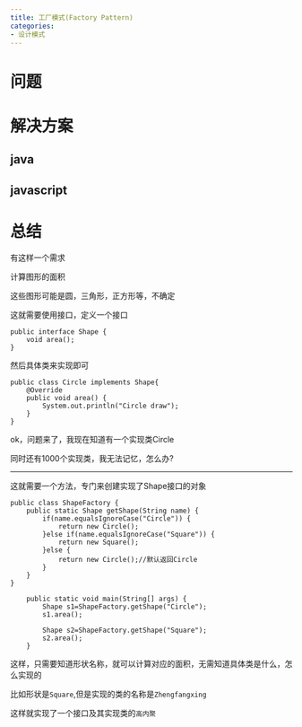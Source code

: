 ```yaml
---
title: 工厂模式(Factory Pattern)
categories: 
- 设计模式
---
```

# 问题

# 解决方案
## java
## javascript

# 总结


有这样一个需求

计算图形的面积

这些图形可能是圆，三角形，正方形等，不确定

这就需要使用接口，定义一个接口

```
public interface Shape {
	void area();
}
```
然后具体类来实现即可

```
public class Circle implements Shape{
	@Override
	public void area() {
		System.out.println("Circle draw");
	}
}
```

ok，问题来了，我现在知道有一个实现类Circle

同时还有1000个实现类，我无法记忆，怎么办?

--------------

这就需要一个方法，专门来创建实现了Shape接口的对象

```
public class ShapeFactory {
	public static Shape getShape(String name) {
		if(name.equalsIgnoreCase("Circle")) {
			return new Circle();
		}else if(name.equalsIgnoreCase("Square")) {
			return new Square();
		}else {
			return new Circle();//默认返回Circle
		}
	}
}
```

```
	public static void main(String[] args) {
		Shape s1=ShapeFactory.getShape("Circle");
		s1.area();
		
		Shape s2=ShapeFactory.getShape("Square");
		s2.area();
	}	
```

这样，只需要知道形状名称，就可以计算对应的面积，无需知道具体类是什么，怎么实现的

比如形状是`Square`,但是实现的类的名称是`Zhengfangxing`

这样就实现了一个接口及其实现类的`高内聚`